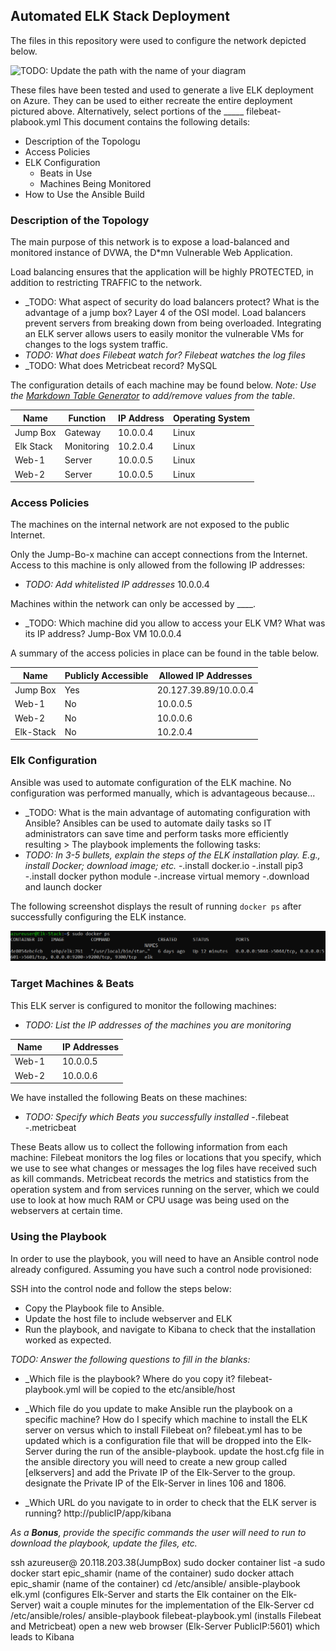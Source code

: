 ## Automated ELK Stack Deployment

The files in this repository were used to configure the network depicted below.

![TODO: Update the path with the name of your diagram](Images/diagram_filename.png)

These files have been tested and used to generate a live ELK deployment on Azure. They can be used to either recreate the entire deployment pictured above. Alternatively, select portions of the _____ 
   filebeat-plabook.yml
This document contains the following details:
- Description of the Topologu
- Access Policies
- ELK Configuration
  - Beats in Use
  - Machines Being Monitored
- How to Use the Ansible Build

### Description of the Topology

The main purpose of this network is to expose a load-balanced and monitored instance of DVWA, the D*mn Vulnerable Web Application.

Load balancing ensures that the application will be highly PROTECTED, in addition to restricting TRAFFIC to the network.
- _TODO: What aspect of security do load balancers protect? What is the advantage of a jump box?
 Layer 4 of the OSI model. Load balancers prevent servers from breaking down from being overloaded. 
Integrating an ELK server allows users to easily monitor the vulnerable VMs for changes to the logs system traffic.
- _TODO: What does Filebeat watch for?
 Filebeat watches the log files_
- _TODO: What does Metricbeat record?
 MySQL

The configuration details of each machine may be found below.
_Note: Use the [Markdown Table Generator](http://www.tablesgenerator.com/markdown_tables) to add/remove values from the table_.

| Name     | Function   | IP Address | Operating System |
|----------|------------|------------|------------------|
| Jump Box | Gateway    | 10.0.0.4   | Linux            |
| Elk Stack| Monitoring | 10.2.0.4   | Linux            |
| Web-1    | Server     | 10.0.0.5   | Linux            |
| Web-2    | Server     | 10.0.0.5   | Linux            |

### Access Policies

The machines on the internal network are not exposed to the public Internet.

Only the Jump-Bo-x machine can accept connections from the Internet. Access to this machine is only allowed from the following IP addresses:
- _TODO: Add whitelisted IP addresses_
10.0.0.4

Machines within the network can only be accessed by ____.
- _TODO: Which machine did you allow to access your ELK VM? What was its IP address?
Jump-Box VM 10.0.0.4

A summary of the access policies in place can be found in the table below.

| Name      | Publicly Accessible | Allowed IP Addresses   |
|-----------|---------------------|------------------------|
| Jump Box  | Yes                 | 20.127.39.89/10.0.0.4  |
| Web-1     | No                  | 10.0.0.5               |
| Web-2     | No                  | 10.0.0.6               |
| Elk-Stack | No                  | 10.2.0.4               |

### Elk Configuration

Ansible was used to automate configuration of the ELK machine. No configuration was performed manually, which is advantageous because...
- _TODO: What is the main advantage of automating configuration with Ansible? Ansibles can be used to automate daily tasks so IT administrators can save time and perform tasks more efficiently resulting >
The playbook implements the following tasks:
- _TODO: In 3-5 bullets, explain the steps of the ELK installation play. E.g., install Docker; download image; etc._
-.install docker.io
-.install pip3
-.install docker python module
-.increase virtual memory
-.download and launch docker

The following screenshot displays the result of running `docker ps` after successfully configuring the ELK instance.

[![](https://github.com/Akimble00/Elk-Project/blob/main/Images/docker_ps_output.png)](https://github.com/Akimble00/Elk-Project/blob/main/Images/docker_ps_output.png)
### Target Machines & Beats
This ELK server is configured to monitor the following machines:
- _TODO: List the IP addresses of the machines you are monitoring_

| Name      |           | IP Addresses   |
|-----------|-----|-----------------|
| Web-1     |           | 10.0.0.5       |
| Web-2     |           | 10.0.0.6       |

We have installed the following Beats on these machines:
- _TODO: Specify which Beats you successfully installed_
-.filebeat
-.metricbeat

These Beats allow us to collect the following information from each machine:
Filebeat monitors the log files or locations that you specify, which we use to see what changes or messages the log files have received such as kill commands. Metricbeat records the metrics and statistics from the operation system and from services running on the server, which we could use to look at how much RAM or CPU usage was being used on the webservers at certain time.

### Using the Playbook
In order to use the playbook, you will need to have an Ansible control node already configured. Assuming you have such a control node provisioned:

SSH into the control node and follow the steps below:
- Copy the Playbook file to Ansible.
- Update the host file to include webserver and ELK
- Run the playbook, and navigate to Kibana to check that the installation worked as expected.

_TODO: Answer the following questions to fill in the blanks:_
- _Which file is the playbook? Where do you copy it? 
filebeat-playbook.yml will be copied to the etc/ansible/host
- _Which file do you update to make Ansible run the playbook on a specific machine? How do I specify which machine to install the ELK server on versus which to install Filebeat on?
filebeat.yml has to be updated
 which is a configuration file that will be dropped into the Elk-Server during the run of the ansible-playbook.
update the host.cfg file in the ansible directory 
you will need to create a new group called [elkservers] and add the Private IP of the Elk-Server to the group. 
designate the Private IP of the Elk-Server in lines 106 and 1806.

- _Which URL do you navigate to in order to check that the ELK server is running? 
http://publicIP/app/kibana

_As a **Bonus**, provide the specific commands the user will need to run to download the playbook, update the files, etc._

ssh azureuser@ 20.118.203.38(JumpBox)
sudo docker container list -a 
sudo docker start epic_shamir (name of the container)
sudo docker attach epic_shamir (name of the container)
cd /etc/ansible/
ansible-playbook elk.yml (configures Elk-Server and starts the Elk container on the Elk-Server) wait a couple minutes for the implementation of the Elk-Server
cd /etc/ansible/roles/
ansible-playbook filebeat-playbook.yml (installs Filebeat and Metricbeat)
open a new web browser (Elk-Server PublicIP:5601) which leads to Kibana
